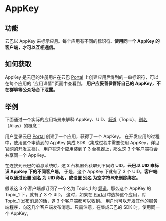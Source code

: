 # AppKey

## 功能
云巴以 AppKey 来标示应用。每个应用有不同的标识符。**使用同一个 AppKey 的客户端，才可以互相通信。**

## 如何获取
AppKey 是云巴的注册用户在云巴 [Portal](product_kb_portal.md) 上创建应用后得到的一串标识符，可以在每个应用的 “应用详情” 页面中查看到。
**用户应妥善保管好自己的 AppKey，不在群聊等公众场合下泄露。**

## 举例

下面通过一个实际的应用场景来解释 AppKey、UID、[频道](product_kb_topic_and_alias.md)（Topic）、[别名](product_kb_topic_and_alias.md)（Alias）的概念：

用户登录云巴  [Portal](product_kb_portal.md) 创建了一个应用，获得了一个 AppKey。
在开发应用的过程中，使用这个申请到的 AppKey 集成 SDK（集成过程中需要使用 AppKey，详见官网的开发文档）。
用户将这个应用装到了 3 台机器上，那么这 3 个客户端将会共享同一个 AppKey。

在连接到云巴的消息系统时，这 3 台机器会获取到不同的 UID。**云巴以 UID 来标识 AppKey 下的不同客户端。**
于是，这个 AppKey 下就有了 3 个 UID。**客户端可以通过设置 [别名](product_kb_topic_and_alias.md) 为 UID 命名，或设置 [别名](product_kb_topic_and_alias.md) 为空字符串来删除绑定。**

假设这 3 个客户端都订阅了一个名为 Topic_1 的 [频道](product_kb_topic_and_alias.md)，那么这个 AppKey 的 Topic_1 下，就有了 3 个 UID。
这时，如果在 [Portal](product_kb_portal.md) 中选择这个应用，对 Topic_1 发布消息的话，这 3 个客户端都可以收到。
用户也可以开发其他的服务端程序，向这几个客户端发布消息。只需注意，在集成云巴的 SDK 时，使用同一个 AppKey。

